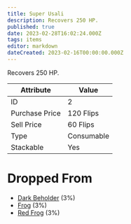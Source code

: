 ```yaml
---
title: Super Usali
description: Recovers 250 HP.
published: true
date: 2023-02-28T16:02:24.000Z
tags: items
editor: markdown
dateCreated: 2023-02-16T00:00:00.000Z
---
```


Recovers 250 HP.

|Attribute|Value|
|-|-|
|ID|2|
|Purchase Price|120 Flips|
|Sell Price|60 Flips|
|Type|Consumable|
|Stackable|Yes|


# Dropped From
 * [Dark Beholder](/monsters/dark-beholder) (3%)
 * [Frog](/monsters/frog) (3%)
 * [Red Frog](/monsters/red-frog) (3%)
